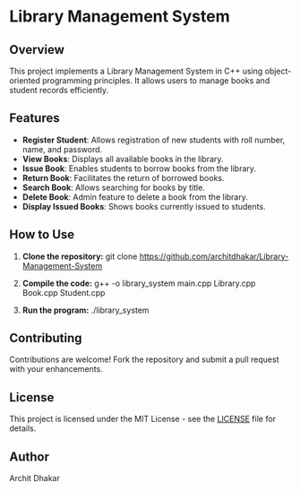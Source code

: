 # Library Management System


## Overview

This project implements a Library Management System in C++ using object-oriented programming principles. It allows users to manage books and student records efficiently.

## Features

- **Register Student**: Allows registration of new students with roll number, name, and password.
- **View Books**: Displays all available books in the library.
- **Issue Book**: Enables students to borrow books from the library.
- **Return Book**: Facilitates the return of borrowed books.
- **Search Book**: Allows searching for books by title.
- **Delete Book**: Admin feature to delete a book from the library.
- **Display Issued Books**: Shows books currently issued to students.


## How to Use

1. **Clone the repository:**
git clone https://github.com/architdhakar/Library-Management-System

2. **Compile the code:**
g++ -o library_system main.cpp Library.cpp Book.cpp Student.cpp
3. **Run the program:**
./library_system
## Contributing

Contributions are welcome! Fork the repository and submit a pull request with your enhancements.

## License

This project is licensed under the MIT License - see the [LICENSE](LICENSE) file for details.

## Author

Archit Dhakar  

